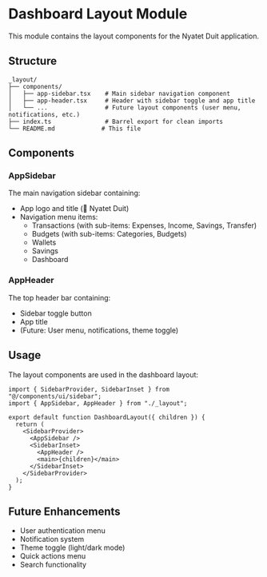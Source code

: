 # Dashboard Layout Module

This module contains the layout components for the Nyatet Duit application.

## Structure

```
_layout/
├── components/
│   ├── app-sidebar.tsx    # Main sidebar navigation component
│   ├── app-header.tsx     # Header with sidebar toggle and app title
│   └── ...                # Future layout components (user menu, notifications, etc.)
├── index.ts               # Barrel export for clean imports
└── README.md             # This file
```

## Components

### AppSidebar
The main navigation sidebar containing:
- App logo and title (💸 Nyatet Duit)
- Navigation menu items:
  - Transactions (with sub-items: Expenses, Income, Savings, Transfer)
  - Budgets (with sub-items: Categories, Budgets)
  - Wallets
  - Savings
  - Dashboard

### AppHeader
The top header bar containing:
- Sidebar toggle button
- App title
- (Future: User menu, notifications, theme toggle)

## Usage

The layout components are used in the dashboard layout:

```tsx
import { SidebarProvider, SidebarInset } from "@/components/ui/sidebar";
import { AppSidebar, AppHeader } from "./_layout";

export default function DashboardLayout({ children }) {
  return (
    <SidebarProvider>
      <AppSidebar />
      <SidebarInset>
        <AppHeader />
        <main>{children}</main>
      </SidebarInset>
    </SidebarProvider>
  );
}
```

## Future Enhancements
- User authentication menu
- Notification system
- Theme toggle (light/dark mode)
- Quick actions menu
- Search functionality
